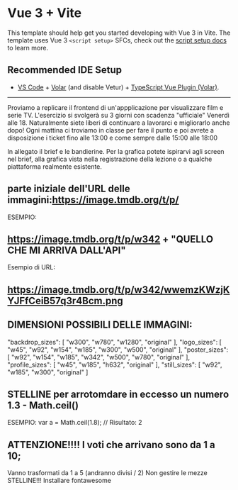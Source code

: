 # Vue 3 + Vite

This template should help get you started developing with Vue 3 in Vite. The template uses Vue 3 `<script setup>` SFCs, check out the [script setup docs](https://v3.vuejs.org/api/sfc-script-setup.html#sfc-script-setup) to learn more.

## Recommended IDE Setup

- [VS Code](https://code.visualstudio.com/) + [Volar](https://marketplace.visualstudio.com/items?itemName=Vue.volar) (and disable Vetur) + [TypeScript Vue Plugin (Volar)](https://marketplace.visualstudio.com/items?itemName=Vue.vscode-typescript-vue-plugin).

---

Proviamo a replicare il frontend di un'appplicazione per visualizzare film e serie TV.
L'esercizio si svolgerà su 3 giorni con scadenza "ufficiale" Venerdì alle 18.
Naturalmente siete liberi di continuare a lavorarci e migliorarlo anche dopo!
Ogni mattina ci troviamo in classe per fare il punto e poi avrete a disposizione i ticket fino alle 13:00 e come sempre dalle 15:00 alle 18:00

In allegato il brief e le bandierine.
Per la grafica potete ispirarvi agli screen nel brief, alla grafica vista nella registrazione della lezione o a qualche piattaforma realmente esistente.

## parte iniziale dell'URL delle immagini:https://image.tmdb.org/t/p/

ESEMPIO:

## https://image.tmdb.org/t/p/w342 + "QUELLO CHE MI ARRIVA DALL'API"

Esempio di URL:

## https://image.tmdb.org/t/p/w342/wwemzKWzjKYJFfCeiB57q3r4Bcm.png

## DIMENSIONI POSSIBILI DELLE IMMAGINI:

"backdrop_sizes": [
"w300",
"w780",
"w1280",
"original"
],
"logo_sizes": [
"w45",
"w92",
"w154",
"w185",
"w300",
"w500",
"original"
],
"poster_sizes": [
"w92",
"w154",
"w185",
"w342",
"w500",
"w780",
"original"
],
"profile_sizes": [
"w45",
"w185",
"h632",
"original"
],
"still_sizes": [
"w92",
"w185",
"w300",
"original"
]

## STELLINE per arrotomdare in eccesso un numero 1.3 - Math.ceil()

ESEMPIO:
var a = Math.ceil(1.8); // Risultato: 2

## ATTENZIONE!!!! I voti che arrivano sono da 1 a 10;

Vanno trasformati da 1 a 5 (andranno divisi / 2)
Non gestire le mezze STELLINE!!!
Installare fontawesome
